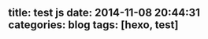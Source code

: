 title: test js
date: 2014-11-08 20:44:31
categories: blog
tags: [hexo, test]
---
<script type="text/javascript">
	alert("this is a test!");
</script>
